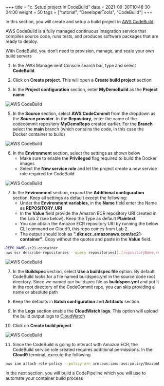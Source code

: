 +++
title = "c. Setup project in CodeBuild"
date = 2021-09-30T10:46:30-04:00
weight = 50
tags = ["tutorial", "DeveloperTools", "CodeBuild"]
+++

In this section, you will create and setup a build project in [AWS CodeBuild](https://aws.amazon.com/codebuild/).

AWS CodeBuild is a fully managed continuous integration service that compiles source code, runs tests, and produces software packages that are ready to deploy. 

With CodeBuild, you don’t need to provision, manage, and scale your own build servers

1. In the AWS Management Console search bar, type and select **CodeBuild**.

2. Click on **Create project**. This will open a **Create build project** section

3. In the **Project configuration** section, enter **MyDemoBuild** as the **Project name**

![AWS CodeBuild](/images/cicd/code-build-1.png)

5. In the **Source** section, select **AWS CodeCommit** from the dropdown as the **Source provider**. In the **Repository**, enter the name of the codecommit repository **MyDemoRepo** created earlier. For the **Branch** select the **main** branch (which contains the code, in this case the Docker container to build)

![AWS CodeBuild](/images/cicd/code-build-2a.png)

6. In the **Environment** section, select the settings as shown below
	- Make sure to enable the **Privileged** flag required to build the Docker images
	- Select the **New service role** and let the project create a new service role required for CodeBuild


![AWS CodeBuild](/images/cicd/code-build-3.png)

7. In the **Environment** section, expand the **Additional configuration** section. Keep all settings as default except the following:
  	- Under the **Environment variables**, in the **Name** field enter the Name as **REPOSITORY_URI** 
	- In the **Value** field provide the Amazon ECR repository URI created in the Lab 2 (see below). Keep the Type as default **Plaintext**
	- You can obtain the Amazon ECR repository URI by running the below CLI command on Cloud9, this repo comes from Lab 2.
	- The output should look as **"<account-id>.dkr.ecr.<region>.amazonaws.com/sc21-container"**. Copy without the quotes and paste in the **Value** field.
 
```bash
REPO_NAME=sc21-container
aws ecr describe-repositories --query repositories[].[repositoryName,repositoryUri] --region $AWS_DEFAULT_REGION | grep "/${REPO_NAME}"
 ```

![AWS CodeBuild](/images/cicd/code-build-5.png)

7. In the **Buildspec** section, select **Use a buildspec file** option. By default CodeBuild looks for a file named buildspec.yml in the source code root directory. Since we named our buildspec file as **buildspec.yml** and put it in the root directory of the CodeCommit repo, you can skip providing a name or absolute path
 
8. Keep the defaults in **Batch configuration** and **Artifacts** section. 

9. In the **Logs** section enable the **CloudWatch logs**. This option will upload the build output logs to [CloudWatch](https://aws.amazon.com/cloudwatch/)

10. Click on **Create build project**

![AWS CodeBuild](/images/cicd/code-build-4.png)

11. Since the CodeBuild is going to interact with Amazon ECR, the CodeBuild service role created requires additional permissions. In the **Cloud9** terminal, execute the following 

```bash
aws iam attach-role-policy --policy-arn arn:aws:iam::aws:policy/AmazonEC2ContainerRegistryFullAccess --role-name codebuild-MyDemoBuild-service-role
```


In the next section, you will build a CodePipeline which you will use to automate your container build process


